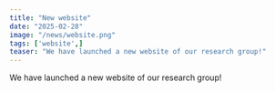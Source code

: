 ```yaml
---
title: "New website"
date: "2025-02-28"
image: "/news/website.png"
tags: ['website',]
teaser: "We have launched a new website of our research group!"
---
```


We have launched a new website of our research group!